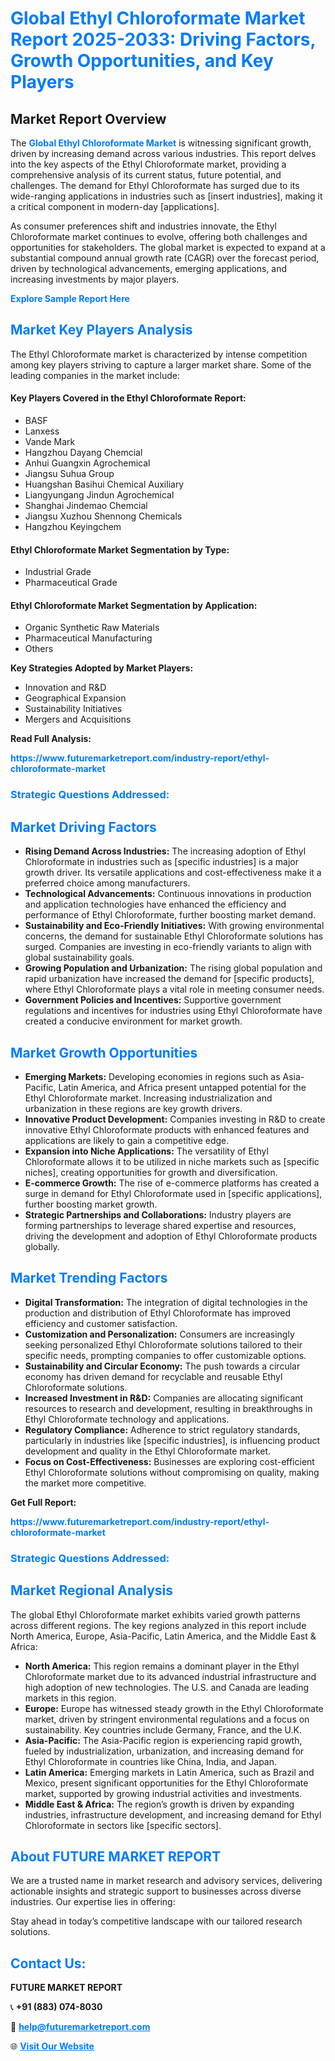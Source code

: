 <h1 style="color: #007BFF;">Global Ethyl Chloroformate Market Report 2025-2033: Driving Factors, Growth Opportunities, and Key Players</h1>

<section id="overview">
<h2>Market Report Overview</h2>
<p>The <a href="https://www.futuremarketreport.com/industry-report/ethyl-chloroformate-market" style="color: #007BFF; text-decoration: none;"><strong>Global Ethyl Chloroformate Market</strong></a> is witnessing significant growth, driven by increasing demand across various industries. This report delves into the key aspects of the Ethyl Chloroformate market, providing a comprehensive analysis of its current status, future potential, and challenges. The demand for Ethyl Chloroformate has surged due to its wide-ranging applications in industries such as [insert industries], making it a critical component in modern-day [applications].</p>
<p>As consumer preferences shift and industries innovate, the Ethyl Chloroformate market continues to evolve, offering both challenges and opportunities for stakeholders. The global market is expected to expand at a substantial compound annual growth rate (CAGR) over the forecast period, driven by technological advancements, emerging applications, and increasing investments by major players.</p>
</section>

<section id="overview">
<p><a href="https://www.futuremarketreport.com/request-sample/reportId=29042" style="color: #007BFF; text-decoration: none;"><strong>Explore Sample Report Here</strong></a></p>
</section>

<section id="key-players">
<h2 style="color: #007BFF;">Market Key Players Analysis</h2>
<p>The Ethyl Chloroformate market is characterized by intense competition among key players striving to capture a larger market share. Some of the leading companies in the market include:</p>
<h4>Key Players Covered in the Ethyl Chloroformate Report:</h4>
<ul><li>BASF</li><li>Lanxess</li><li>Vande Mark</li><li>Hangzhou Dayang Chemcial</li><li>Anhui Guangxin Agrochemical</li><li>Jiangsu Suhua Group</li><li>Huangshan Basihui Chemical Auxiliary</li><li>Liangyungang Jindun Agrochemical</li><li>Shanghai Jindemao Chemcial</li><li>Jiangsu Xuzhou Shennong Chemicals</li><li>Hangzhou Keyingchem</li></ul>
<h4>Ethyl Chloroformate Market Segmentation by Type:</h4>
<ul><li>Industrial Grade</li><li>Pharmaceutical Grade</li></ul>

<h4>Ethyl Chloroformate Market Segmentation by Application:</h4>
<ul><li>Organic Synthetic Raw Materials</li><li>Pharmaceutical Manufacturing</li><li>Others</li></ul>
<p><strong>Key Strategies Adopted by Market Players:</strong></p>
<ul>
<li>Innovation and R&D</li>
<li>Geographical Expansion</li>
<li>Sustainability Initiatives</li>
<li>Mergers and Acquisitions</li>
</ul>
</section>

<section>
<p><strong>Read Full Analysis: </strong></p><a href="https://www.futuremarketreport.com/industry-report/ethyl-chloroformate-market" style="color: #007BFF; text-decoration: none;"><strong>https://www.futuremarketreport.com/industry-report/ethyl-chloroformate-market</strong></a>
<h3 style="color: #007BFF;">Strategic Questions Addressed:</h3>
</section>

<section id="driving-factors">
<h2 style="color: #007BFF;">Market Driving Factors</h2>
<ul>
<li><strong>Rising Demand Across Industries:</strong> The increasing adoption of Ethyl Chloroformate in industries such as [specific industries] is a major growth driver. Its versatile applications and cost-effectiveness make it a preferred choice among manufacturers.</li>
<li><strong>Technological Advancements:</strong> Continuous innovations in production and application technologies have enhanced the efficiency and performance of Ethyl Chloroformate, further boosting market demand.</li>
<li><strong>Sustainability and Eco-Friendly Initiatives:</strong> With growing environmental concerns, the demand for sustainable Ethyl Chloroformate solutions has surged. Companies are investing in eco-friendly variants to align with global sustainability goals.</li>
<li><strong>Growing Population and Urbanization:</strong> The rising global population and rapid urbanization have increased the demand for [specific products], where Ethyl Chloroformate plays a vital role in meeting consumer needs.</li>
<li><strong>Government Policies and Incentives:</strong> Supportive government regulations and incentives for industries using Ethyl Chloroformate have created a conducive environment for market growth.</li>
</ul>
</section>

<section id="growth-opportunities">
<h2 style="color: #007BFF;">Market Growth Opportunities</h2>
<ul>
<li><strong>Emerging Markets:</strong> Developing economies in regions such as Asia-Pacific, Latin America, and Africa present untapped potential for the Ethyl Chloroformate market. Increasing industrialization and urbanization in these regions are key growth drivers.</li>
<li><strong>Innovative Product Development:</strong> Companies investing in R&D to create innovative Ethyl Chloroformate products with enhanced features and applications are likely to gain a competitive edge.</li>
<li><strong>Expansion into Niche Applications:</strong> The versatility of Ethyl Chloroformate allows it to be utilized in niche markets such as [specific niches], creating opportunities for growth and diversification.</li>
<li><strong>E-commerce Growth:</strong> The rise of e-commerce platforms has created a surge in demand for Ethyl Chloroformate used in [specific applications], further boosting market growth.</li>
<li><strong>Strategic Partnerships and Collaborations:</strong> Industry players are forming partnerships to leverage shared expertise and resources, driving the development and adoption of Ethyl Chloroformate products globally.</li>
</ul>
</section>

<section id="trending-factors">
<h2 style="color: #007BFF;">Market Trending Factors</h2>
<ul>
<li><strong>Digital Transformation:</strong> The integration of digital technologies in the production and distribution of Ethyl Chloroformate has improved efficiency and customer satisfaction.</li>
<li><strong>Customization and Personalization:</strong> Consumers are increasingly seeking personalized Ethyl Chloroformate solutions tailored to their specific needs, prompting companies to offer customizable options.</li>
<li><strong>Sustainability and Circular Economy:</strong> The push towards a circular economy has driven demand for recyclable and reusable Ethyl Chloroformate solutions.</li>
<li><strong>Increased Investment in R&D:</strong> Companies are allocating significant resources to research and development, resulting in breakthroughs in Ethyl Chloroformate technology and applications.</li>
<li><strong>Regulatory Compliance:</strong> Adherence to strict regulatory standards, particularly in industries like [specific industries], is influencing product development and quality in the Ethyl Chloroformate market.</li>
<li><strong>Focus on Cost-Effectiveness:</strong> Businesses are exploring cost-efficient Ethyl Chloroformate solutions without compromising on quality, making the market more competitive.</li>
</ul>
</section>

<section>
<p><strong>Get Full Report: </strong></p><a href="https://www.futuremarketreport.com/industry-report/ethyl-chloroformate-market" style="color: #007BFF; text-decoration: none;"><strong>https://www.futuremarketreport.com/industry-report/ethyl-chloroformate-market</strong></a>
<h3 style="color: #007BFF;">Strategic Questions Addressed:</h3>
</section>


<section id="regional-analysis">
<h2 style="color: #007BFF;">Market Regional Analysis</h2>
<p>The global Ethyl Chloroformate market exhibits varied growth patterns across different regions. The key regions analyzed in this report include North America, Europe, Asia-Pacific, Latin America, and the Middle East & Africa:</p>
<ul>
<li><strong>North America:</strong> This region remains a dominant player in the Ethyl Chloroformate market due to its advanced industrial infrastructure and high adoption of new technologies. The U.S. and Canada are leading markets in this region.</li>
<li><strong>Europe:</strong> Europe has witnessed steady growth in the Ethyl Chloroformate market, driven by stringent environmental regulations and a focus on sustainability. Key countries include Germany, France, and the U.K.</li>
<li><strong>Asia-Pacific:</strong> The Asia-Pacific region is experiencing rapid growth, fueled by industrialization, urbanization, and increasing demand for Ethyl Chloroformate in countries like China, India, and Japan.</li>
<li><strong>Latin America:</strong> Emerging markets in Latin America, such as Brazil and Mexico, present significant opportunities for the Ethyl Chloroformate market, supported by growing industrial activities and investments.</li>
<li><strong>Middle East & Africa:</strong> The region’s growth is driven by expanding industries, infrastructure development, and increasing demand for Ethyl Chloroformate in sectors like [specific sectors].</li>
</ul>
</section>

<footer>
<h2 style="color: #007BFF;">About FUTURE MARKET REPORT</h2>
<p>We are a trusted name in market research and advisory services, delivering actionable insights and strategic support to businesses across diverse industries. Our expertise lies in offering:</p>

<p>Stay ahead in today’s competitive landscape with our tailored research solutions.</p>

<h2 style="color: #007BFF;">Contact Us:</h2>
<p><strong>FUTURE MARKET REPORT</strong></p>
<p>📞 <strong>+91 (883) 074-8030</strong></p>
<p>📧 <strong><a href="mailto:help@futuremarketreport.com" style="color: #007BFF;">help@futuremarketreport.com</a></strong></p>
<p>🌐 <strong><a href="https://www.futuremarketreport.com/" style="color: #007BFF;">Visit Our Website</a></strong></p>
</footer>